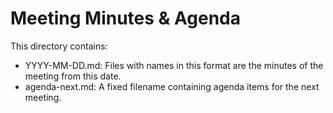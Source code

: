 # Meeting Minutes & Agenda

This directory contains:

- YYYY-MM-DD.md: Files with names in this format
                 are the minutes of the meeting from this date.
- agenda-next.md: A fixed filename containing agenda items
                  for the next meeting.
